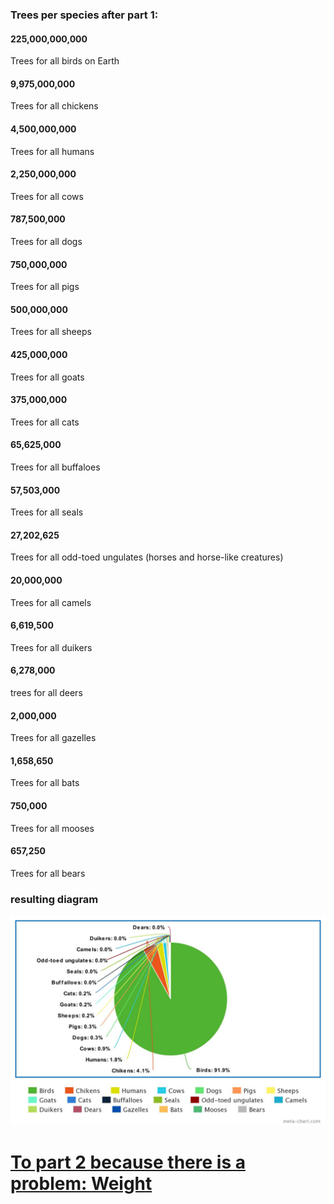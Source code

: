 ### Trees per species after part 1:

#### 225,000,000,000
Trees for all birds on Earth

#### 9,975,000,000
Trees for all chickens

#### 4,500,000,000
Trees for all humans

#### 2,250,000,000
Trees for all cows

#### 787,500,000
Trees for all dogs

#### 750,000,000
Trees for all pigs

#### 500,000,000
Trees for all sheeps

#### 425,000,000
Trees for all goats

#### 375,000,000
Trees for all cats

#### 65,625,000
Trees for all buffaloes

#### 57,503,000
Trees for all seals

#### 27,202,625
Trees for all odd-toed ungulates (horses and horse-like creatures)

#### 20,000,000
Trees for all camels

#### 6,619,500
Trees for all duikers

#### 6,278,000
trees for all deers

#### 2,000,000
Trees for all gazelles

#### 1,658,650
Trees for all bats

#### 750,000
Trees for all mooses

#### 657,250
Trees for all bears

### resulting diagram

![Alt Text](Part_1.jpeg)


# [To part 2 because there is a problem: Weight](https://github.com/louvrmat000/Portfolio/blob/master/Personal%20Project%20Part%202.md) #
